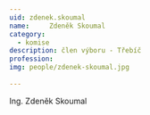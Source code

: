 ```yaml
---
uid: zdenek.skoumal
name:     Zdeněk Skoumal
category:
  - komise
description: člen výboru - Třebíč
profession: 
img: people/zdenek-skoumal.jpg
  
---
```


Ing. Zdeněk Skoumal
